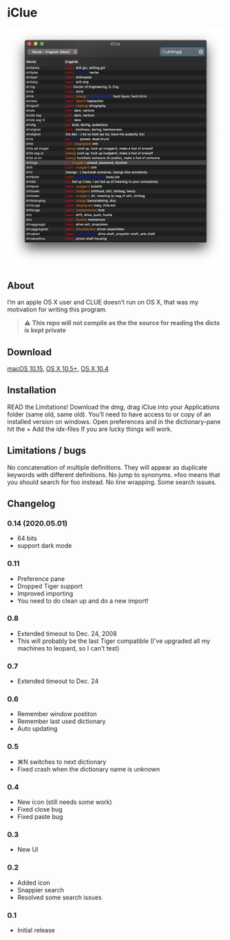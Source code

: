 # iClue
![screenshot](web/screenshot.png)
## About
I’m an apple OS X user and CLUE doesn’t run on OS X, that was my motivation for writing this program.

> :warning: **This repo will not compile as the the source for reading the dicts is kept private**

## Download
[macOS 10.15](https://github.com/hsorbo/iclue/releases/download/v0.14/iClue_0.14.dmg),
[OS X 10.5+](http://static.hsorbo.no/iclue/iClue_0.13.dmg),
[OS X 10.4](http://static.hsorbo.no/iclue/iClue_0.8a.dmg)

## Installation
READ the Limitations!
Download the dmg, drag iClue into your Applications folder (same old, same old).
You’ll need to have access to or copy of an installed version on windows.
Open preferences and in the dictionary-pane hit the +
Add the idx-files
If you are lucky things will work.

## Limitations / bugs
No concatenation of multiple definitions. They will appear as duplicate keywords with different definitions.
No jump to synonyms. »foo means that you should search for foo instead.
No line wrapping.
Some search issues.

## Changelog

### 0.14 (2020.05.01)
- 64 bits
- support dark mode

### 0.11

- Preference pane
- Dropped Tiger support
- Improved importing
- You need to do clean up and do a new import!

### 0.8

- Extended timeout to Dec. 24, 2008
- This will probably be the last Tiger compatible (I've upgraded all my machines to leopard, so I can't test)

### 0.7

- Extended timeout to Dec. 24

### 0.6

- Remember window postiton
- Remember last used dictionary
- Auto updating

### 0.5

- ⌘N switches to next dictionary
- Fixed crash when the dictionary name is unknown

### 0.4

- New icon (still needs some work)
- Fixed close bug
- Fixed paste bug

### 0.3

- New UI

### 0.2

- Added icon
- Snappier search
- Resolved some search issues

### 0.1 
- Initial release

